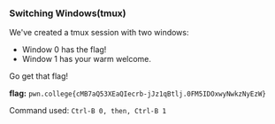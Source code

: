 ### Switching Windows(tmux)

We've created a tmux session with two windows:

- Window 0 has the flag!
- Window 1 has your warm welcome.

Go get that flag!

**flag:** `pwn.college{cMB7aQ53XEaQIecrb-jJz1qBtlj.0FM5IDOxwyNwkzNyEzW}`

Command used: 
`Ctrl-B 0, then, Ctrl-B 1`





